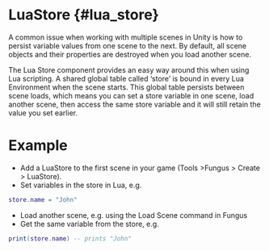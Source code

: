 # LuaStore {#lua_store}

A common issue when working with multiple scenes in Unity is how to persist variable values from one scene to the next. By default, all scene objects and their properties are destroyed when you load another scene.

The Lua Store component provides an easy way around this when using Lua scripting. A shared global table called ‘store’ is bound in every Lua Environment when the scene starts. This global table persists between scene loads, which means you can set a store variable in one scene, load another scene, then access the same store variable and it will still retain the value you set earlier.

# Example

- Add a LuaStore to the first scene in your game (Tools >Fungus > Create > LuaStore). 
- Set variables in the store in Lua, e.g. 

```lua
store.name = "John"
```

- Load another scene, e.g. using the Load Scene command in Fungus
- Get the same variable from the store, e.g.

```lua
print(store.name) -- prints "John"
```